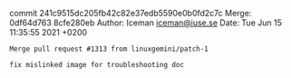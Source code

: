 commit 241c9515dc205fb42c82e37edb5590e0b0fd2c7c
Merge: 0df64d763 8cfe280eb
Author: Iceman <iceman@iuse.se>
Date:   Tue Jun 15 11:35:55 2021 +0200

    Merge pull request #1313 from linuxgemini/patch-1
    
    fix mislinked image for troubleshooting doc

